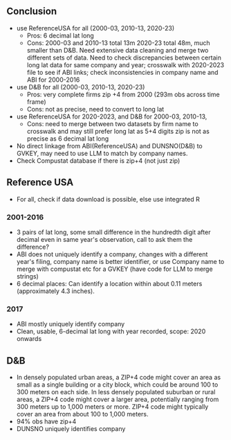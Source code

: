 ## Conclusion
- use ReferenceUSA for all (2000-03, 2010-13, 2020-23)
  - Pros: 6 decimal lat long
  - Cons: 2000-03 and 2010-13 total 13m 2020-23 total 48m, much smaller than D&B. Need extensive data cleaning and merge two different sets of data. Need to check discrepancies between certain long lat data for same company and year; crosswalk with 2020-2023 file to see if ABI links; check inconsistencies in company name and ABI for 2000-2016
- use D&B for all (2000-03, 2010-13, 2020-23)
  - Pros:  very complete firms zip +4 from 2000 (293m obs across time frame)
  - Cons: not as precise, need to convert to long lat
- use ReferenceUSA for 2020-2023, and D&B for 2000-03, 2010-13,
  - Cons: need to merge between two datasets by firm name to crosswalk and may still prefer long lat as 5+4 digits zip is not as precise as 6 decimal lat long
- No direct linkage from ABI(ReferenceUSA) and DUNSNO(D&B) to GVKEY, may need to use LLM to match by company names.
- Check Compustat database if there is zip+4 (not just zip)

## Reference USA 
- For all, check if data download is possible, else use integrated R
### 2001-2016
- 3 pairs of lat long, some small difference in the hundredth digit after decimal even in same year's observation, call to ask them the difference?
- ABI does not uniquely identify a company, changes with a different year's filing, company name is better identifier, or use Company name to merge with compustat etc for a GVKEY (have code for LLM to merge strings)
- 6 decimal places: Can identify a location within about 0.11 meters (approximately 4.3 inches).

### 2017
- ABI mostly uniquely identify company
- Clean, usable, 6-decimal lat long with year recorded, scope: 2020 onwards

## D&B
- In densely populated urban areas, a ZIP+4 code might cover an area as small as a single building or a city block, which could be around 100 to 300 meters on each side. In less densely populated suburban or rural areas, a ZIP+4 code might cover a larger area, potentially ranging from 300 meters up to 1,000 meters or more. ZIP+4 code might typically cover an area from about 100 to 1,000 meters.
- 94% obs have zip+4
- DUNSNO uniquely identifies company



     
